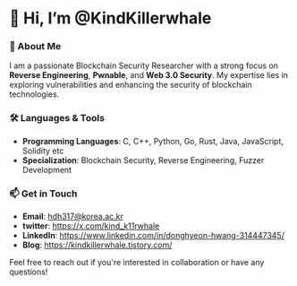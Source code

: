 # 👋 Hi, I’m @KindKillerwhale

### 👀 About Me
I am a passionate Blockchain Security Researcher with a strong focus on **Reverse Engineering**, **Pwnable**, and **Web 3.0 Security**. My expertise lies in exploring vulnerabilities and enhancing the security of blockchain technologies.

### 🛠 Languages & Tools
- **Programming Languages**: C, C++, Python, Go, Rust, Java, JavaScript, Solidity etc
- **Specialization**: Blockchain Security, Reverse Engineering, Fuzzer Development


### 📫 Get in Touch
- **Email**: hdh317@korea.ac.kr
- **twitter**: https://x.com/kind_k11rwhale
- **LinkedIn**: https://www.linkedin.com/in/donghyeon-hwang-314447345/
- **Blog**: https://kindkillerwhale.tistory.com/

Feel free to reach out if you're interested in collaboration or have any questions!
